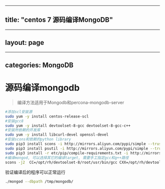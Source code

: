 -----
title: "centos 7 源码编译MongoDB"
-----

-----
layout: page
-----

-----
categories: MongoDB
-----

# 源码编译mongodb
> 编译方法适用于Mongodb和percona-mongodb-server

```bash
#添加scl安装源
sudo yum -y install centos-release-scl
#安装gcc8
sudo yum -y install devtoolset-8-gcc devtoolset-8-gcc-c++
#安装所依赖的开发库
sudo yum -y install libcurl-devel openssl-devel
#安装scons和依赖的python library
sudo pip3 install scons -i http://mirrors.aliyun.com/pypi/simple --trusted-host mirrors.aliyun.com
sudo pip3 install psutil -i http://mirrors.aliyun.com/pypi/simple --trusted-host mirrors.aliyun.com
sudo pip3 install -r etc/pip/compile-requirements.txt -i http://mirrors.aliyun.com/pypi/simple --trusted-host mirrors.aliyun.com
#编译mongod, 可以选择其它的编译target, 需要手工指定gcc和g++路径
scons -j2  CC=/opt/rh/devtoolset-8/root/usr/bin/gcc CXX=/opt/rh/devtoolset-8/root/usr/bin/g++ MONGO_VERSION=4.2.2 mongod
```

验证编译后的程序可以正常运行

```bash
./mongod --dbpath /tmp/mongodb/
```
